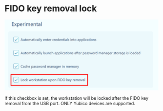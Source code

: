 # FIDO key removal lock

![](<../../../.gitbook/assets/image (34).png>)

If this checkbox is set, the workstation will be locked after the FIDO key removal from the USB port. ONLY Yubico devices are supported.
